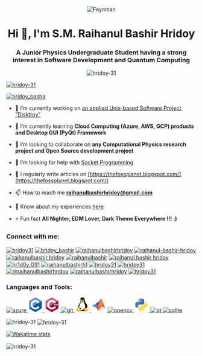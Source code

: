 <p align="center">
  <img src="https://pbs.twimg.com/media/DmK_xgyXsAA2mo8.jpg" alt="Feynman"/>
</p>

<!-- <p align="center">
  <img src="https://media.giphy.com/media/3oEduOXu3DBfTazzaw/giphy.gif" alt="This Image never shows up, sigh!"/>
</p> -->

<p align="center">

<h1 align="center">Hi 👋, I'm S.M. Raihanul Bashir Hridoy</h1>
<h3 align="center">A Junior Physics Undergraduate Student having a strong interest in Software Development and Quantum Computing</h3>

<p align="center"> <img src="https://gpvc.arturio.dev/Hridoy-31" alt="hridoy-31" /></a> </p>

<p align="left"> <a href="https://github.com/ryo-ma/github-profile-trophy"><img src="https://github-profile-trophy.vercel.app/?username=hridoy-31" alt="hridoy-31" /></a> </p>

<p align="left"> <a href="https://twitter.com/hridoy_bashir" target="blank"><img src="https://img.shields.io/twitter/follow/hridoy_bashir?logo=twitter&style=for-the-badge" alt="hridoy_bashir" /></a> </p>

- 🔭 I’m currently working on [an applied Unix-based Software Project, "Disktroy"](https://github.com/Hridoy-31/Disktroy)

- 🌱 I’m currently learning **Cloud Computing (Azure, AWS, GCP) products and Desktop GUI (PyQt) Framework**

- 👯 I’m looking to collaborate on **any Computational Physics research project and Open Source development project**

- 🤝 I’m looking for help with [Socket Programming](https://github.com/Hridoy-31/Adda-Web-App)

- 📝 I regularly write articles on [https://thefossplanet.blogspot.com/](https://thefossplanet.blogspot.com/)

- 📫 How to reach me **raihanulbashirhridoy@gmail.com**

- 📄 Know about my experiences [here](https://drive.google.com/file/d/1B49sN4mThxW9ITRe6VY5WQbNHvxu70W6/view?usp=sharing)

- ⚡ Fun fact **All Nighter, EDM Lover, Dark Theme Everywhere !!! :)**

<h3 align="left">Connect with me:</h3>
<p align="left">
<a href="https://dev.to/hridoy31" target="blank"><img align="center" src="https://cdn.jsdelivr.net/npm/simple-icons@3.0.1/icons/dev-dot-to.svg" alt="hridoy31" height="30" width="40" /></a>
<a href="https://twitter.com/hridoy_bashir" target="blank"><img align="center" src="https://cdn.jsdelivr.net/npm/simple-icons@3.0.1/icons/twitter.svg" alt="hridoy_bashir" height="30" width="40" /></a>
<a href="https://linkedin.com/in/raihanulbashirhridoy" target="blank"><img align="center" src="https://cdn.jsdelivr.net/npm/simple-icons@3.0.1/icons/linkedin.svg" alt="raihanulbashirhridoy" height="30" width="40" /></a>
<a href="https://stackoverflow.com/users/raihanul-bashir-hridoy" target="blank"><img align="center" src="https://cdn.jsdelivr.net/npm/simple-icons@3.0.1/icons/stackoverflow.svg" alt="raihanul-bashir-hridoy" height="30" width="40" /></a>
<a href="https://fb.com/raihanulbashir.hridoy" target="blank"><img align="center" src="https://cdn.jsdelivr.net/npm/simple-icons@3.0.1/icons/facebook.svg" alt="raihanulbashir.hridoy" height="30" width="40" /></a>
<a href="https://instagram.com/raihanulbashir" target="blank"><img align="center" src="https://cdn.jsdelivr.net/npm/simple-icons@3.0.1/icons/instagram.svg" alt="raihanulbashir" height="30" width="40" /></a>
<a href="https://www.youtube.com/c/raihanul bashir hridoy" target="blank"><img align="center" src="https://cdn.jsdelivr.net/npm/simple-icons@3.0.1/icons/youtube.svg" alt="raihanul bashir hridoy" height="30" width="40" /></a>
<a href="https://www.codechef.com/users/hr1d0y_031" target="blank"><img align="center" src="https://cdn.jsdelivr.net/npm/simple-icons@3.1.0/icons/codechef.svg" alt="hr1d0y_031" height="30" width="40" /></a>
<a href="https://www.hackerrank.com/raihanulbashirh1" target="blank"><img align="center" src="https://cdn.jsdelivr.net/npm/simple-icons@3.0.1/icons/hackerrank.svg" alt="raihanulbashirh1" height="30" width="40" /></a>
<a href="https://codeforces.com/profile/hridoy31" target="blank"><img align="center" src="https://cdn.jsdelivr.net/npm/simple-icons@3.0.1/icons/codeforces.svg" alt="hridoy31" height="30" width="40" /></a>
<a href="https://www.leetcode.com/hridoy31" target="blank"><img align="center" src="https://cdn.jsdelivr.net/npm/simple-icons@3.0.1/icons/leetcode.svg" alt="hridoy31" height="30" width="40" /></a>
<a href="https://www.hackerearth.com/@raihanulbashirhridoy" target="blank"><img align="center" src="https://cdn.jsdelivr.net/npm/simple-icons@3.0.1/icons/hackerearth.svg" alt="@raihanulbashirhridoy" height="30" width="40" /></a>
<a href="https://auth.geeksforgeeks.org/user/raihanulbashirhridoy" target="blank"><img align="center" src="https://cdn.jsdelivr.net/npm/simple-icons@3.0.1/icons/geeksforgeeks.svg" alt="raihanulbashirhridoy" height="30" width="40" /></a>
<a href="https://www.topcoder.com/members/hridoy31" target="blank"><img align="center" src="https://cdn.jsdelivr.net/npm/simple-icons@3.0.1/icons/topcoder.svg" alt="hridoy31" height="30" width="40" /></a>
</p>

<h3 align="left">Languages and Tools:</h3>
<p align="left"> <a href="https://azure.microsoft.com/en-in/" target="_blank"> <img src="https://www.vectorlogo.zone/logos/microsoft_azure/microsoft_azure-icon.svg" alt="azure" width="40" height="40"/> </a> <a href="https://www.cprogramming.com/" target="_blank"> <img src="https://raw.githubusercontent.com/devicons/devicon/master/icons/c/c-original.svg" alt="c" width="40" height="40"/> </a> <a href="https://www.w3schools.com/cpp/" target="_blank"> <img src="https://raw.githubusercontent.com/devicons/devicon/master/icons/cplusplus/cplusplus-original.svg" alt="cplusplus" width="40" height="40"/> </a> <a href="https://git-scm.com/" target="_blank"> <img src="https://www.vectorlogo.zone/logos/git-scm/git-scm-icon.svg" alt="git" width="40" height="40"/> </a> <a href="https://www.linux.org/" target="_blank"> <img src="https://raw.githubusercontent.com/devicons/devicon/master/icons/linux/linux-original.svg" alt="linux" width="40" height="40"/> </a> <a href="https://www.mathworks.com/" target="_blank"> <img src="https://raw.githubusercontent.com/devicons/devicon/master/icons/matlab/matlab-original.svg" alt="matlab" width="40" height="40"/> </a> <a href="https://opencv.org/" target="_blank"> <img src="https://www.vectorlogo.zone/logos/opencv/opencv-icon.svg" alt="opencv" width="40" height="40"/> </a> <a href="https://www.python.org" target="_blank"> <img src="https://raw.githubusercontent.com/devicons/devicon/master/icons/python/python-original.svg" alt="python" width="40" height="40"/> </a> <a href="https://www.qt.io/" target="_blank"> <img src="https://upload.wikimedia.org/wikipedia/commons/0/0b/Qt_logo_2016.svg" alt="qt" width="40" height="40"/> </a> <a href="https://www.sqlite.org/" target="_blank"> <img src="https://www.vectorlogo.zone/logos/sqlite/sqlite-icon.svg" alt="sqlite" width="40" height="40"/> </a> </p>

<p><img align="left" src="https://github-readme-stats.vercel.app/api/top-langs?username=hridoy-31&show_icons=true&locale=en&layout=compact" alt="hridoy-31" /></p>

<p>&nbsp;<img align="center" src="https://github-readme-stats.vercel.app/api?username=hridoy-31&show_icons=true&locale=en" alt="hridoy-31" /></p>

[![Wakatime stats](https://github-readme-stats.vercel.app/api/wakatime?username=JustWhit3&layout=compact&theme=algolia)](https://github.com/JustWhit3/github-readme-stats)

<p><img align="center" src="https://github-readme-streak-stats.herokuapp.com/?user=hridoy-31&" alt="hridoy-31" /></p>



